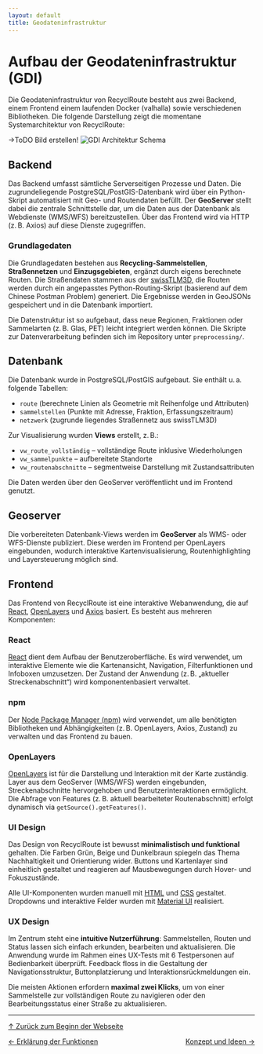 ```yaml
---
layout: default
title: Geodateninfrastruktur
---
```

# Aufbau der Geodateninfrastruktur (GDI)
<a id="top"></a>

Die Geodateninfrastruktur von RecyclRoute besteht aus zwei Backend, einem Frontend einem laufenden Docker (valhalla) sowie verschiedenen Bibliotheken. Die folgende Darstellung zeigt die momentane Systemarchitektur von RecyclRoute:

->ToDO Bild erstellen!
![GDI Architektur Schema](asstes/images/GDI_Architektur_final.png)

## Backend

Das Backend umfasst sämtliche Serverseitigen Prozesse und Daten. Die zugrundeliegende PostgreSQL/PostGIS-Datenbank wird über ein Python-Skript automatisiert mit Geo- und Routendaten befüllt. Der **GeoServer** stellt dabei die zentrale Schnittstelle dar, um die Daten aus der Datenbank als Webdienste (WMS/WFS) bereitzustellen. Über das Frontend wird via HTTP (z. B. Axios) auf diese Dienste zugegriffen.

### Grundlagedaten
<div id="grundlagedaten"></div>

Die Grundlagedaten bestehen aus **Recycling-Sammelstellen**, **Straßennetzen** und **Einzugsgebieten**, ergänzt durch eigens berechnete Routen. Die Straßendaten stammen aus der [swissTLM3D](https://www.swisstopo.admin.ch/de/geodata/landscape/tlm3d.html), die Routen werden durch ein angepasstes Python-Routing-Skript (basierend auf dem Chinese Postman Problem) generiert. Die Ergebnisse werden in GeoJSONs gespeichert und in die Datenbank importiert.

Die Datenstruktur ist so aufgebaut, dass neue Regionen, Fraktionen oder Sammelarten (z. B. Glas, PET) leicht integriert werden können. Die Skripte zur Datenverarbeitung befinden sich im Repository unter `preprocessing/`.

## Datenbank

Die Datenbank wurde in PostgreSQL/PostGIS aufgebaut. Sie enthält u. a. folgende Tabellen:
- `route` (berechnete Linien als Geometrie mit Reihenfolge und Attributen)
- `sammelstellen` (Punkte mit Adresse, Fraktion, Erfassungszeitraum)
- `netzwerk` (zugrunde liegendes Straßennetz aus swissTLM3D)

Zur Visualisierung wurden **Views** erstellt, z. B.:
- `vw_route_vollständig` – vollständige Route inklusive Wiederholungen
- `vw_sammelpunkte` – aufbereitete Standorte
- `vw_routenabschnitte` – segmentweise Darstellung mit Zustandsattributen

Die Daten werden über den GeoServer veröffentlicht und im Frontend genutzt.

## Geoserver

Die vorbereiteten Datenbank-Views werden im **GeoServer** als WMS- oder WFS-Dienste publiziert. Diese werden im Frontend per OpenLayers eingebunden, wodurch interaktive Kartenvisualisierung, Routenhighlighting und Layersteuerung möglich sind.

## Frontend
<div id="frontend"></div>

Das Frontend von RecyclRoute ist eine interaktive Webanwendung, die auf [React](https://react.dev/), [OpenLayers](https://openlayers.org/) und [Axios](https://axios-http.com/docs/intro) basiert. Es besteht aus mehreren Komponenten:

### React

[React](https://react.dev/) dient dem Aufbau der Benutzeroberfläche. Es wird verwendet, um interaktive Elemente wie die Kartenansicht, Navigation, Filterfunktionen und Infoboxen umzusetzen. Der Zustand der Anwendung (z. B. „aktueller Streckenabschnitt“) wird komponentenbasiert verwaltet.

### npm

Der [Node Package Manager (npm)](https://www.npmjs.com/) wird verwendet, um alle benötigten Bibliotheken und Abhängigkeiten (z. B. OpenLayers, Axios, Zustand) zu verwalten und das Frontend zu bauen.

### OpenLayers

[OpenLayers](https://openlayers.org/) ist für die Darstellung und Interaktion mit der Karte zuständig. Layer aus dem GeoServer (WMS/WFS) werden eingebunden, Streckenabschnitte hervorgehoben und Benutzerinteraktionen ermöglicht. Die Abfrage von Features (z. B. aktuell bearbeiteter Routenabschnitt) erfolgt dynamisch via `getSource().getFeatures()`.

### UI Design
<div id="ui-design"></div>

Das Design von RecyclRoute ist bewusst **minimalistisch und funktional** gehalten. Die Farben Grün, Beige und Dunkelbraun spiegeln das Thema Nachhaltigkeit und Orientierung wider. Buttons und Kartenlayer sind einheitlich gestaltet und reagieren auf Mausbewegungen durch Hover- und Fokuszustände.

Alle UI-Komponenten wurden manuell mit [HTML](https://developer.mozilla.org/de/docs/Web/HTML) und [CSS](https://developer.mozilla.org/de/docs/Web/CSS) gestaltet. Dropdowns und interaktive Felder wurden mit [Material UI](https://mui.com/) realisiert.

### UX Design
<div id="ux-design"></div>

Im Zentrum steht eine **intuitive Nutzerführung**: Sammelstellen, Routen und Status lassen sich einfach erkunden, bearbeiten und aktualisieren. Die Anwendung wurde im Rahmen eines UX-Tests mit 6 Testpersonen auf Bedienbarkeit überprüft. Feedback floss in die Gestaltung der Navigationsstruktur, Buttonplatzierung und Interaktionsrückmeldungen ein.

Die meisten Aktionen erfordern **maximal zwei Klicks**, um von einer Sammelstelle zur vollständigen Route zu navigieren oder den Bearbeitungsstatus einer Straße zu aktualisieren.

---

[↑ Zurück zum Beginn der Webseite](#top) 

<div style="display: flex; justify-content: space-between;">
  <div>
    <a href="funktionen.html">← Erklärung der Funktionen</a>
  </div>
  <div>
    <a href="konzept.html">Konzept und Ideen →</a>
  </div>
</div>
